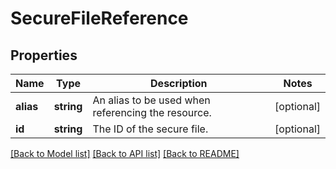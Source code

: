 # SecureFileReference

## Properties
Name | Type | Description | Notes
------------ | ------------- | ------------- | -------------
**alias** | **string** | An alias to be used when referencing the resource. | [optional] 
**id** | **string** | The ID of the secure file. | [optional] 

[[Back to Model list]](../README.md#documentation-for-models) [[Back to API list]](../README.md#documentation-for-api-endpoints) [[Back to README]](../README.md)



